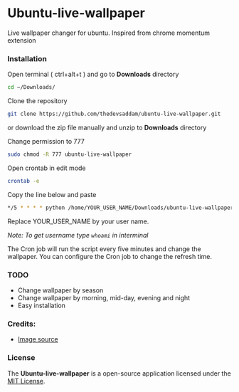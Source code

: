 # Ubuntu-live-wallpaper
Live wallpaper changer for ubuntu. Inspired from chrome momentum extension


### Installation

Open terminal ( ctrl+alt+t ) and go to __Downloads__ directory

```bash
cd ~/Downloads/
```

Clone the repository

```bash
git clone https://github.com/thedevsaddam/ubuntu-live-wallpaper.git
```
or download the zip file manually and unzip to __Downloads__ directory

Change permission to 777

```bash
sudo chmod -R 777 ubuntu-live-wallpaper
```
Open crontab in edit mode

```bash
crontab -e
```

Copy the line below and paste
```bash
*/5 * * * * python /home/YOUR_USER_NAME/Downloads/ubuntu-live-wallpaper/wallpaperManager.py
```
Replace YOUR_USER_NAME by your user name.

_Note:  To get username type `whoami` in interminal_

The Cron job will run the script every five minutes and change the wallpaper. You can configure the Cron job to change the refresh time.
### TODO
* Change wallpaper by season
* Change wallpaper by morning, mid-day, evening and night
* Easy installation


### Credits:
* [Image source](https://source.unsplash.com)

### **License**
The **Ubuntu-live-wallpaper** is a open-source application licensed under the [MIT License](LICENSE.md).
